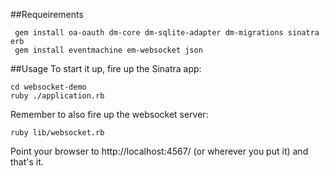 ##Requeirements

     gem install oa-oauth dm-core dm-sqlite-adapter dm-migrations sinatra erb
     gem install eventmachine em-websocket json

##Usage
To start it up, fire up the Sinatra app:

    cd websocket-demo
    ruby ./application.rb

Remember to also fire up the websocket server:

    ruby lib/websocket.rb

Point your browser to http://localhost:4567/ (or wherever you put it) and
that's it.
